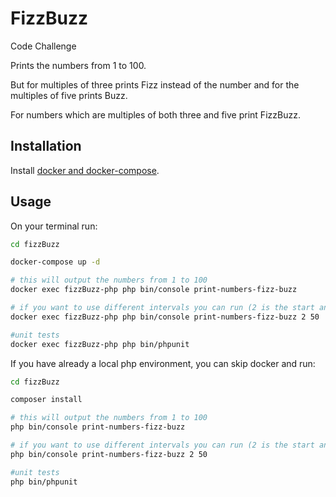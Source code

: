# FizzBuzz

Code Challenge

Prints the numbers from 1 to 100.

But for multiples of three prints Fizz instead of the number and for the multiples of five prints Buzz.

For numbers which are multiples of both three and five print FizzBuzz.

## Installation

Install [docker and docker-compose](https://docs.docker.com/get-docker/).

## Usage

On your terminal run:

```bash
cd fizzBuzz

docker-compose up -d

# this will output the numbers from 1 to 100
docker exec fizzBuzz-php php bin/console print-numbers-fizz-buzz

# if you want to use different intervals you can run (2 is the start and 50 is the end):
docker exec fizzBuzz-php php bin/console print-numbers-fizz-buzz 2 50

#unit tests
docker exec fizzBuzz-php php bin/phpunit

```

If you have already a local php environment, you can skip docker and run:

```bash
cd fizzBuzz

composer install

# this will output the numbers from 1 to 100
php bin/console print-numbers-fizz-buzz

# if you want to use different intervals you can run (2 is the start and 50 is the end):
php bin/console print-numbers-fizz-buzz 2 50

#unit tests
php bin/phpunit
```